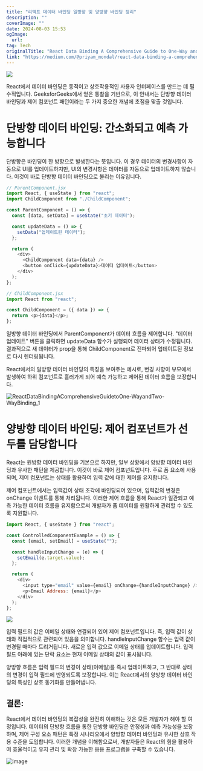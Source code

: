 ```yaml
---
title: "리액트 데이터 바인딩 일방향 및 양방향 바인딩 정리"
description: ""
coverImage: ""
date: 2024-08-03 15:53
ogImage: 
  url: 
tag: Tech
originalTitle: "React Data Binding A Comprehensive Guide to One-Way and Two-Way Binding"
link: "https://medium.com/@priyam_mondal/react-data-binding-a-comprehensive-guide-to-one-way-and-two-way-binding-6fb945add5ed"
---
```




<img src="/assets/img/ReactDataBindingAComprehensiveGuidetoOne-WayandTwo-WayBinding_0.png" />

React에서 데이터 바인딩은 동적이고 상호작용적인 사용자 인터페이스를 만드는 데 필수적입니다. GeeksforGeeks에서 얻은 통찰을 기반으로, 이 안내서는 단방향 데이터 바인딩과 제어 컴포넌트 패턴이라는 두 가지 중요한 개념에 초점을 맞출 것입니다.

# 단방향 데이터 바인딩: 간소화되고 예측 가능합니다

단방향은 바인딩이 한 방향으로 발생한다는 뜻입니다. 이 경우 데이터의 변경사항이 자동으로 UI를 업데이트하지만, UI의 변경사항은 데이터를 자동으로 업데이트하지 않습니다. 이것이 바로 단방향 데이터 바인딩으로 불리는 이유입니다.

<div class="content-ad"></div>

```js
// ParentComponent.jsx
import React, { useState } from "react";
import ChildComponent from "./ChildComponent";

const ParentComponent = () => {
  const [data, setData] = useState("초기 데이터");

  const updateData = () => {
    setData("업데이트된 데이터");
  };

  return (
    <div>
      <ChildComponent data={data} />
      <button onClick={updateData}>데이터 업데이트</button>
    </div>
  );
};
```

```js
// ChildComponent.jsx
import React from "react";

const ChildComponent = ({ data }) => {
  return <p>{data}</p>;
};
```

일방향 데이터 바인딩에서 ParentComponent가 데이터 흐름을 제어합니다. "데이터 업데이트" 버튼을 클릭하면 updateData 함수가 실행되어 데이터 상태가 수정됩니다. 결과적으로 새 데이터가 prop을 통해 ChildComponent로 전파되어 업데이트된 정보로 다시 렌더링됩니다.

React에서의 일방향 데이터 바인딩의 특징을 보여주는 예시로, 변경 사항이 부모에서 발생하여 하위 컴포넌트로 흘러가게 되어 예측 가능하고 제어된 데이터 흐름을 보장합니다.

<div class="content-ad"></div>

![ReactDataBindingAComprehensiveGuidetoOne-WayandTwo-WayBinding_1](/assets/img/ReactDataBindingAComprehensiveGuidetoOne-WayandTwo-WayBinding_1.png)

# 양방향 데이터 바인딩: 제어 컴포넌트가 선두를 담당합니다

React는 원방향 데이터 바인딩을 기본으로 하지만, 일부 상황에서 양방향 데이터 바인딩과 유사한 패턴을 제공합니다. 이것이 바로 제어 컴포넌트입니다. 주로 폼 요소에 사용되며, 제어 컴포넌트는 상태를 활용하여 입력 값에 대한 제어를 유지합니다.

제어 컴포넌트에서는 입력값이 상태 조각에 바인딩되어 있으며, 입력값의 변경은 onChange 이벤트를 통해 처리됩니다. 이러한 제어 흐름을 통해 React가 일관되고 예측 가능한 데이터 흐름을 유지함으로써 개발자가 폼 데이터를 원활하게 관리할 수 있도록 지원합니다.

<div class="content-ad"></div>

```js
import React, { useState } from "react";

const ControlledComponentExample = () => {
  const [email, setEmail] = useState("");

  const handleInputChange = (e) => {
    setEmail(e.target.value);
  };

  return (
    <div>
      <input type="email" value={email} onChange={handleInputChange} />
      <p>Email Address: {email}</p>
    </div>
  );
};
```

<img src="/assets/img/ReactDataBindingAComprehensiveGuidetoOne-WayandTwo-WayBinding_2.png" />

입력 필드의 값은 이메일 상태와 연결되어 있어 제어 컴포넌트입니다. 즉, 입력 값이 상태와 직접적으로 관련되어 있음을 의미합니다. handleInputChange 함수는 입력 값이 변경될 때마다 트리거됩니다. 새로운 입력 값으로 이메일 상태를 업데이트합니다. 입력 필드 아래에 있는 단락 요소는 현재 이메일 상태의 값이 표시됩니다.

양방향 흐름은 입력 필드의 변경이 상태(이메일)를 즉시 업데이트하고, 그 반대로 상태의 변경이 입력 필드에 반영되도록 보장합니다. 이는 React에서의 양방향 데이터 바인딩의 특성인 상호 동기화를 만들어냅니다.

<div class="content-ad"></div>

## 결론:

React에서 데이터 바인딩의 복잡성을 완전히 이해하는 것은 모든 개발자가 해야 할 여정입니다. 데이터의 단방향 흐름을 통한 단방향 바인딩은 안정성과 예측 가능성을 보장하며, 제어 구성 요소 패턴은 특정 시나리오에서 양방향 데이터 바인딩과 유사한 상호 작용 수준을 도입합니다. 이러한 개념을 이해함으로써, 개발자들은 React의 힘을 활용하여 효율적이고 유지 관리 및 확장 가능한 응용 프로그램을 구축할 수 있습니다.

![image](https://miro.medium.com/v2/resize:fit:920/1*Cj3GjJSU7reYw49BYdQfpw.gif)
